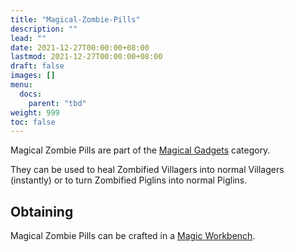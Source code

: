```yaml
---
title: "Magical-Zombie-Pills"
description: ""
lead: ""
date: 2021-12-27T00:00:00+08:00
lastmod: 2021-12-27T00:00:00+08:00
draft: false
images: []
menu: 
  docs:
    parent: "tbd"
weight: 999
toc: false
---
```


Magical Zombie Pills are part of the [Magical Gadgets](https://github.com/Slimefun/Slimefun4/wiki/Magical-Gadgets) category.

They can be used to heal Zombified Villagers into normal Villagers (instantly) or to turn Zombified Piglins into normal Piglins.

## Obtaining

Magical Zombie Pills can be crafted in a [Magic Workbench](https://github.com/Slimefun/Slimefun4/wiki/Magic-Workbench).
